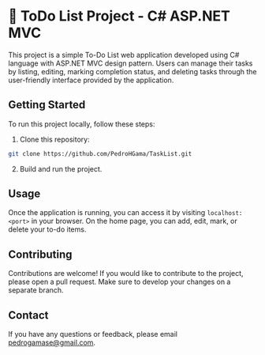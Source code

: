 # 📜 ToDo List Project - C# ASP.NET MVC

This project is a simple To-Do List web application developed using C# language with ASP.NET MVC design pattern. Users can manage their tasks by listing, editing, marking completion status, and deleting tasks through the user-friendly interface provided by the application.

## Getting Started

To run this project locally, follow these steps:

1. Clone this repository:

```bash
git clone https://github.com/PedroHGama/TaskList.git
```

2. Build and run the project.

## Usage

Once the application is running, you can access it by visiting `localhost:<port>` in your browser. On the home page, you can add, edit, mark, or delete your to-do items.

## Contributing

Contributions are welcome! If you would like to contribute to the project, please open a pull request. Make sure to develop your changes on a separate branch.

## Contact

If you have any questions or feedback, please email [pedrogamase@gmail.com](mailto:pedrogamase@gmail.com).

